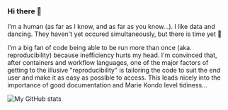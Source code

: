 ### Hi there 👋

I'm a human (as far as I know, and as far as you know...). I like data and dancing. They haven't yet occured simultaneously, but there is time yet 💅

I'm a big fan of code being able to be run more than once (aka. reproducibility) because inefficiency hurts my head. I'm convinced that, after containers and workflow languages, one of the major factors of getting to the illusive "reproducibility" is tailoring the code to suit the end user and make it as easy as possible to access. This leads nicely into the importance of good documentation and Marie Kondo level tidiness...

![My GitHub stats](https://github-readme-stats.vercel.app/api?username=leahkemp&show_icons=true&theme=dark)

<!--
**leahkemp/leahkemp** is a ✨ _special_ ✨ repository because its `README.md` (this file) appears on your GitHub profile.

Here are some ideas to get you started:

- 🔭 I’m currently working on ...
- 🌱 I’m currently learning ...
- 👯 I’m looking to collaborate on ...
- 🤔 I’m looking for help with ...
- 💬 Ask me about ...
- 📫 How to reach me: ...
- 😄 Pronouns: ...
- ⚡ Fun fact: ...
-->
